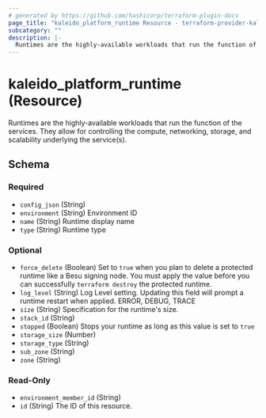 ```yaml
---
# generated by https://github.com/hashicorp/terraform-plugin-docs
page_title: "kaleido_platform_runtime Resource - terraform-provider-kaleido"
subcategory: ""
description: |-
  Runtimes are the highly-available workloads that run the function of the services. They allow for controlling the compute, networking, storage, and scalability underlying the service(s).
---
```


# kaleido_platform_runtime (Resource)

Runtimes are the highly-available workloads that run the function of the services. They allow for controlling the compute, networking, storage, and scalability underlying the service(s).



<!-- schema generated by tfplugindocs -->
## Schema

### Required

- `config_json` (String)
- `environment` (String) Environment ID
- `name` (String) Runtime display name
- `type` (String) Runtime type

### Optional

- `force_delete` (Boolean) Set to `true` when you plan to delete a protected runtime like a Besu signing node. You must apply the value before you can successfully `terraform destroy` the protected runtime.
- `log_level` (String) Log Level setting. Updating this field will prompt a runtime restart when applied. ERROR, DEBUG, TRACE
- `size` (String) Specification for the runtime's size.
- `stack_id` (String)
- `stopped` (Boolean) Stops your runtime as long as this value is set to `true`
- `storage_size` (Number)
- `storage_type` (String)
- `sub_zone` (String)
- `zone` (String)

### Read-Only

- `environment_member_id` (String)
- `id` (String) The ID of this resource.
